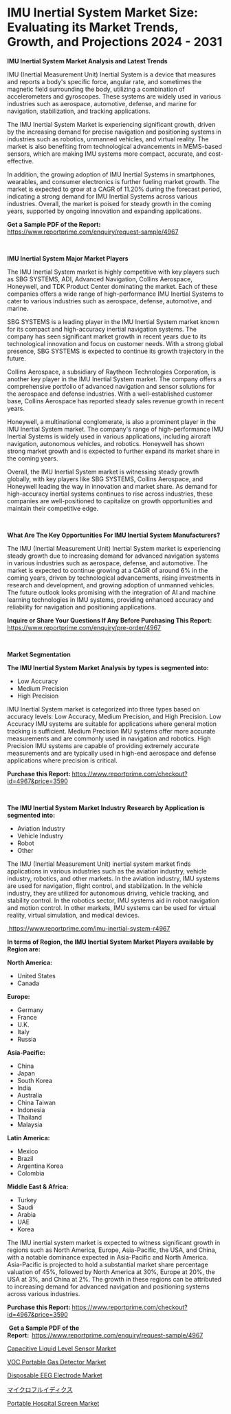 <p><h1>IMU Inertial System Market Size: Evaluating its Market Trends, Growth, and Projections 2024 - 2031</h1></p><p><strong>IMU Inertial System Market Analysis and Latest Trends</strong></p>
<p><p>IMU (Inertial Measurement Unit) Inertial System is a device that measures and reports a body's specific force, angular rate, and sometimes the magnetic field surrounding the body, utilizing a combination of accelerometers and gyroscopes. These systems are widely used in various industries such as aerospace, automotive, defense, and marine for navigation, stabilization, and tracking applications.</p><p>The IMU Inertial System Market is experiencing significant growth, driven by the increasing demand for precise navigation and positioning systems in industries such as robotics, unmanned vehicles, and virtual reality. The market is also benefiting from technological advancements in MEMS-based sensors, which are making IMU systems more compact, accurate, and cost-effective.</p><p>In addition, the growing adoption of IMU Inertial Systems in smartphones, wearables, and consumer electronics is further fueling market growth. The market is expected to grow at a CAGR of 11.20% during the forecast period, indicating a strong demand for IMU Inertial Systems across various industries. Overall, the market is poised for steady growth in the coming years, supported by ongoing innovation and expanding applications.</p></p>
<p><strong>Get a Sample PDF of the Report:&nbsp;</strong> <a href="https://www.reportprime.com/enquiry/request-sample/4967">https://www.reportprime.com/enquiry/request-sample/4967</a></p>
<p>&nbsp;</p>
<p><strong>IMU Inertial System Major Market Players</strong></p>
<p><p>The IMU Inertial System market is highly competitive with key players such as SBG SYSTEMS, ADI, Advanced Navigation, Collins Aerospace, Honeywell, and TDK Product Center dominating the market. Each of these companies offers a wide range of high-performance IMU Inertial Systems to cater to various industries such as aerospace, defense, automotive, and marine.</p><p>SBG SYSTEMS is a leading player in the IMU Inertial System market known for its compact and high-accuracy inertial navigation systems. The company has seen significant market growth in recent years due to its technological innovation and focus on customer needs. With a strong global presence, SBG SYSTEMS is expected to continue its growth trajectory in the future.</p><p>Collins Aerospace, a subsidiary of Raytheon Technologies Corporation, is another key player in the IMU Inertial System market. The company offers a comprehensive portfolio of advanced navigation and sensor solutions for the aerospace and defense industries. With a well-established customer base, Collins Aerospace has reported steady sales revenue growth in recent years.</p><p>Honeywell, a multinational conglomerate, is also a prominent player in the IMU Inertial System market. The company's range of high-performance IMU Inertial Systems is widely used in various applications, including aircraft navigation, autonomous vehicles, and robotics. Honeywell has shown strong market growth and is expected to further expand its market share in the coming years.</p><p>Overall, the IMU Inertial System market is witnessing steady growth globally, with key players like SBG SYSTEMS, Collins Aerospace, and Honeywell leading the way in innovation and market share. As demand for high-accuracy inertial systems continues to rise across industries, these companies are well-positioned to capitalize on growth opportunities and maintain their competitive edge.</p></p>
<p>&nbsp;</p>
<p><strong>What Are The Key Opportunities For IMU Inertial System Manufacturers?</strong></p>
<p><p>The IMU (Inertial Measurement Unit) Inertial System market is experiencing steady growth due to increasing demand for advanced navigation systems in various industries such as aerospace, defense, and automotive. The market is expected to continue growing at a CAGR of around 6% in the coming years, driven by technological advancements, rising investments in research and development, and growing adoption of unmanned vehicles. The future outlook looks promising with the integration of AI and machine learning technologies in IMU systems, providing enhanced accuracy and reliability for navigation and positioning applications.</p></p>
<p><strong>Inquire or Share Your Questions If Any Before Purchasing This Report:</strong> <a href="https://www.reportprime.com/enquiry/pre-order/4967">https://www.reportprime.com/enquiry/pre-order/4967</a></p>
<p>&nbsp;</p>
<p><strong>Market Segmentation</strong></p>
<p><strong>The IMU Inertial System Market Analysis by types is segmented into:</strong></p>
<p><ul><li>Low Accuracy</li><li>Medium Precision</li><li>High Precision</li></ul></p>
<p><p>IMU Inertial System market is categorized into three types based on accuracy levels: Low Accuracy, Medium Precision, and High Precision. Low Accuracy IMU systems are suitable for applications where general motion tracking is sufficient. Medium Precision IMU systems offer more accurate measurements and are commonly used in navigation and robotics. High Precision IMU systems are capable of providing extremely accurate measurements and are typically used in high-end aerospace and defense applications where precision is critical.</p></p>
<p><strong>Purchase this Report:&nbsp;</strong><a href="https://www.reportprime.com/checkout?id=4967&price=3590">https://www.reportprime.com/checkout?id=4967&price=3590</a></p>
<p>&nbsp;</p>
<p><strong>The IMU Inertial System Market Industry Research by Application is segmented into:</strong></p>
<p><ul><li>Aviation Industry</li><li>Vehicle Industry</li><li>Robot</li><li>Other</li></ul></p>
<p><p>The IMU (Inertial Measurement Unit) inertial system market finds applications in various industries such as the aviation industry, vehicle industry, robotics, and other markets. In the aviation industry, IMU systems are used for navigation, flight control, and stabilization. In the vehicle industry, they are utilized for autonomous driving, vehicle tracking, and stability control. In the robotics sector, IMU systems aid in robot navigation and motion control. In other markets, IMU systems can be used for virtual reality, virtual simulation, and medical devices.</p></p>
<p><a href="https://www.reportprime.com/imu-inertial-system-r4967">&nbsp;https://www.reportprime.com/imu-inertial-system-r4967</a></p>
<p><strong>In terms of Region, the IMU Inertial System Market Players available by Region are:</strong></p>
<p>
    <p> <strong> North America: </strong>
        <ul>
            <li>United States</li>
            <li>Canada</li>
        </ul>
        </p> 
    <p> <strong> Europe: </strong>
        <ul>
            <li>Germany</li>
            <li>France</li>
            <li>U.K.</li>
            <li>Italy</li>
            <li>Russia</li>
        </ul>
        </p> 
    <p> <strong> Asia-Pacific: </strong>
        <ul>
            <li>China</li>
            <li>Japan</li>
            <li>South Korea</li>
            <li>India</li>
            <li>Australia</li>
            <li>China Taiwan</li>
            <li>Indonesia</li>
            <li>Thailand</li>
            <li>Malaysia</li>
        </ul>
        </p> 
    <p> <strong> Latin America: </strong>
        <ul>
            <li>Mexico</li>
            <li>Brazil</li>
            <li>Argentina Korea</li>
            <li>Colombia</li>
        </ul>
        </p> 
    <p> <strong> Middle East & Africa: </strong>
        <ul>
            <li>Turkey</li>
            <li>Saudi</li>
            <li>Arabia</li>
            <li>UAE</li>
            <li>Korea</li>
        </ul>
    </p>
    </p>
<p><p>The IMU inertial system market is expected to witness significant growth in regions such as North America, Europe, Asia-Pacific, the USA, and China, with a notable dominance expected in Asia-Pacific and North America. Asia-Pacific is projected to hold a substantial market share percentage valuation of 45%, followed by North America at 30%, Europe at 20%, the USA at 3%, and China at 2%. The growth in these regions can be attributed to increasing demand for advanced navigation and positioning systems across various industries.</p></p>
<p><strong>Purchase this Report: </strong><a href="https://www.reportprime.com/checkout?id=4967&price=3590">https://www.reportprime.com/checkout?id=4967&price=3590</a></p>
<p>&nbsp;<strong>Get a Sample PDF of the Report:&nbsp;&nbsp;</strong><a href="https://www.reportprime.com/enquiry/request-sample/4967">https://www.reportprime.com/enquiry/request-sample/4967</a></p>
<p><strong></strong></p>
<p><p><a href="https://github.com/mharielmesa/Market-Research-Report-List-4/blob/main/capacitive-liquid-level-sensor-market.md">Capacitive Liquid Level Sensor Market</a></p><p><a href="https://github.com/moyahfrancoestellec51j635wcx/Market-Research-Report-List-3/blob/main/voc-portable-gas-detector-market.md">VOC Portable Gas Detector Market</a></p><p><a href="https://medium.com/@anna.vaughan3423/disposable-eeg-electrode-market-share-size-trends-industry-analysis-report-by-application-67838696a4ec">Disposable EEG Electrode Market</a></p><p><a href="https://medium.com/@sheilabruen2023/%E3%82%B0%E3%83%AD%E3%83%BC%E3%83%90%E3%83%AB%E3%83%9E%E3%82%A4%E3%82%AF%E3%83%AD%E6%B5%81%E4%BD%93%E5%B8%82%E5%A0%B4%E5%88%86%E6%9E%90-%E3%83%88%E3%83%AC%E3%83%B3%E3%83%89-%E4%BA%88%E6%B8%AC-%E3%81%8A%E3%82%88%E3%81%B3%E6%88%90%E9%95%B7%E6%A9%9F%E4%BC%9A-2024%E5%B9%B4-2031%E5%B9%B4-174%E3%83%9A%E3%83%BC%E3%82%B8%E3%81%AE%E3%83%AC%E3%83%9D%E3%83%BC%E3%83%88-24d0ab256012">マイクロフルイディクス</a></p><p><a href="https://medium.com/@mariedawsonv3/portable-hospital-screen-market-global-market-trends-and-market-forecast-2024-2031-75b40ad8f49c">Portable Hospital Screen Market</a></p></p>